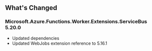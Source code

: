 ## What's Changed

<!-- Please add your release notes in the following format:
- My change description (#PR/#issue)
-->

### Microsoft.Azure.Functions.Worker.Extensions.ServiceBus 5.20.0

- Updated dependencies
- Updated WebJobs extension reference to 5.16.1
